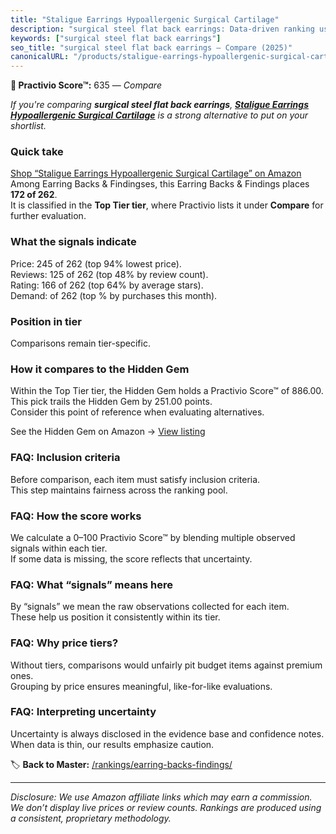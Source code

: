 ```yaml
---
title: "Staligue Earrings Hypoallergenic Surgical Cartilage"
description: "surgical steel flat back earrings: Data-driven ranking using the Practivio Score™. Positioned by quality, value, demand, findability, momentum."
keywords: ["surgical steel flat back earrings"]
seo_title: "surgical steel flat back earrings — Compare (2025)"
canonicalURL: "/products/staligue-earrings-hypoallergenic-surgical-cartilage-B0CKXBXK2G/"
---
```


**🛒 Practivio Score™:** 635 — _Compare_


*If you're comparing **surgical steel flat back earrings**, **[Staligue Earrings Hypoallergenic Surgical Cartilage](https://www.amazon.com/dp/B0CKXBXK2G?tag=practivio-20)** is a strong alternative to put on your shortlist.*
### Quick take
[Shop “Staligue Earrings Hypoallergenic Surgical Cartilage” on Amazon](https://www.amazon.com/dp/B0CKXBXK2G?tag=practivio-20)
Among Earring Backs & Findingses, this Earring Backs & Findings places **172 of 262**.  
It is classified in the **Top Tier tier**, where Practivio lists it under **Compare** for further evaluation.

### What the signals indicate
Price: 245 of 262 (top 94% lowest price).  
Reviews: 125 of 262 (top 48% by review count).  
Rating: 166 of 262 (top 64% by average stars).  
Demand:  of 262 (top % by purchases this month).

### Position in tier
Comparisons remain tier-specific.

### How it compares to the Hidden Gem
Within the Top Tier tier, the Hidden Gem holds a Practivio Score™ of 886.00.  
This pick trails the Hidden Gem by 251.00 points.  
Consider this point of reference when evaluating alternatives.  

See the Hidden Gem on Amazon → [View listing](https://www.amazon.com/dp/B07N1PQR8D?tag=practivio-20)

### FAQ: Inclusion criteria
Before comparison, each item must satisfy inclusion criteria.  
This step maintains fairness across the ranking pool.

### FAQ: How the score works
We calculate a 0–100 Practivio Score™ by blending multiple observed signals within each tier.  
If some data is missing, the score reflects that uncertainty.

### FAQ: What “signals” means here
By “signals” we mean the raw observations collected for each item.  
These help us position it consistently within its tier.

### FAQ: Why price tiers?
Without tiers, comparisons would unfairly pit budget items against premium ones.  
Grouping by price ensures meaningful, like-for-like evaluations.

### FAQ: Interpreting uncertainty
Uncertainty is always disclosed in the evidence base and confidence notes.  
When data is thin, our results emphasize caution.

<!-- Missing template for Compare/CompareWithinPriceClass -->


🏷️ **Back to Master:** [/rankings/earring-backs-findings/](/rankings/earring-backs-findings/)

---
_Disclosure: We use Amazon affiliate links which may earn a commission. We don’t display live prices or review counts. Rankings are produced using a consistent, proprietary methodology._
